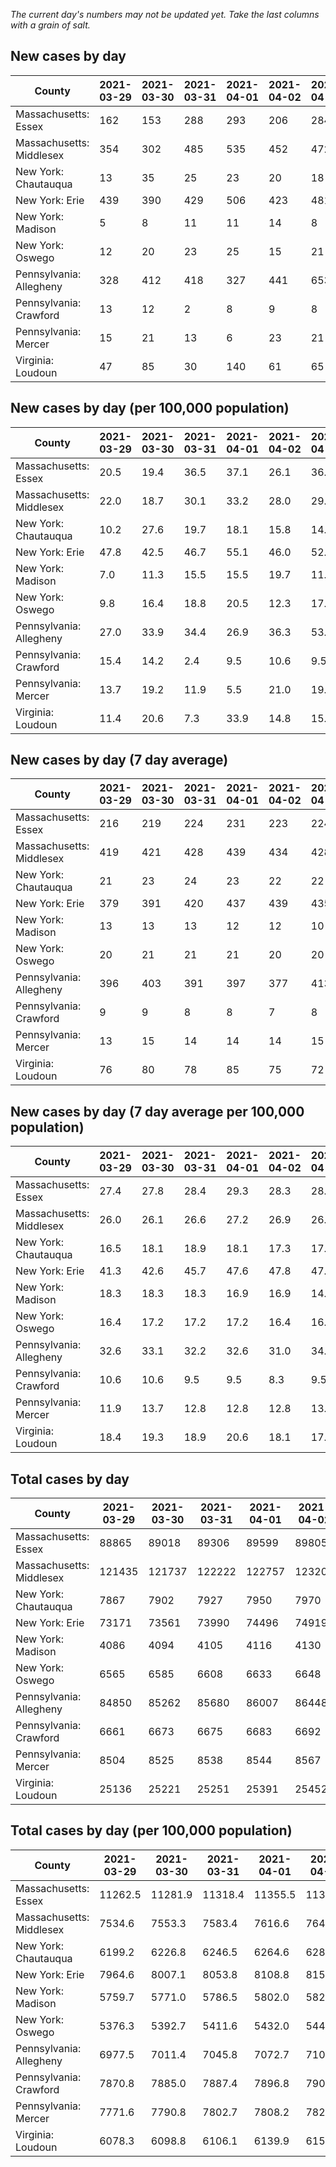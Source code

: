 _The current day's numbers may not be updated yet. Take the last columns with a grain of salt._
## New cases by day

| County | 2021-03-29 | 2021-03-30 | 2021-03-31 | 2021-04-01 | 2021-04-02 | 2021-04-03 | 2021-04-04 |
| --- | --- | --- | --- | --- | --- | --- | --- |
| Massachusetts: Essex | 162 | 153 | 288 | 293 | 206 | 284 |  |
| Massachusetts: Middlesex | 354 | 302 | 485 | 535 | 452 | 472 |  |
| New York: Chautauqua | 13 | 35 | 25 | 23 | 20 | 18 |  |
| New York: Erie | 439 | 390 | 429 | 506 | 423 | 481 |  |
| New York: Madison | 5 | 8 | 11 | 11 | 14 | 8 |  |
| New York: Oswego | 12 | 20 | 23 | 25 | 15 | 21 |  |
| Pennsylvania: Allegheny | 328 | 412 | 418 | 327 | 441 | 653 |  |
| Pennsylvania: Crawford | 13 | 12 | 2 | 8 | 9 | 8 |  |
| Pennsylvania: Mercer | 15 | 21 | 13 | 6 | 23 | 21 |  |
| Virginia: Loudoun | 47 | 85 | 30 | 140 | 61 | 65 |  |

## New cases by day (per 100,000 population)

| County | 2021-03-29 | 2021-03-30 | 2021-03-31 | 2021-04-01 | 2021-04-02 | 2021-04-03 | 2021-04-04 |
| --- | --- | --- | --- | --- | --- | --- | --- |
| Massachusetts: Essex | 20.5 | 19.4 | 36.5 | 37.1 | 26.1 | 36.0 |  |
| Massachusetts: Middlesex | 22.0 | 18.7 | 30.1 | 33.2 | 28.0 | 29.3 |  |
| New York: Chautauqua | 10.2 | 27.6 | 19.7 | 18.1 | 15.8 | 14.2 |  |
| New York: Erie | 47.8 | 42.5 | 46.7 | 55.1 | 46.0 | 52.4 |  |
| New York: Madison | 7.0 | 11.3 | 15.5 | 15.5 | 19.7 | 11.3 |  |
| New York: Oswego | 9.8 | 16.4 | 18.8 | 20.5 | 12.3 | 17.2 |  |
| Pennsylvania: Allegheny | 27.0 | 33.9 | 34.4 | 26.9 | 36.3 | 53.7 |  |
| Pennsylvania: Crawford | 15.4 | 14.2 | 2.4 | 9.5 | 10.6 | 9.5 |  |
| Pennsylvania: Mercer | 13.7 | 19.2 | 11.9 | 5.5 | 21.0 | 19.2 |  |
| Virginia: Loudoun | 11.4 | 20.6 | 7.3 | 33.9 | 14.8 | 15.7 |  |

## New cases by day (7 day average)

| County | 2021-03-29 | 2021-03-30 | 2021-03-31 | 2021-04-01 | 2021-04-02 | 2021-04-03 | 2021-04-04 |
| --- | --- | --- | --- | --- | --- | --- | --- |
| Massachusetts: Essex | 216 | 219 | 224 | 231 | 223 | 224 |  |
| Massachusetts: Middlesex | 419 | 421 | 428 | 439 | 434 | 428 |  |
| New York: Chautauqua | 21 | 23 | 24 | 23 | 22 | 22 |  |
| New York: Erie | 379 | 391 | 420 | 437 | 439 | 435 |  |
| New York: Madison | 13 | 13 | 13 | 12 | 12 | 10 |  |
| New York: Oswego | 20 | 21 | 21 | 21 | 20 | 20 |  |
| Pennsylvania: Allegheny | 396 | 403 | 391 | 397 | 377 | 413 |  |
| Pennsylvania: Crawford | 9 | 9 | 8 | 8 | 7 | 8 |  |
| Pennsylvania: Mercer | 13 | 15 | 14 | 14 | 14 | 15 |  |
| Virginia: Loudoun | 76 | 80 | 78 | 85 | 75 | 72 |  |

## New cases by day (7 day average per 100,000 population)

| County | 2021-03-29 | 2021-03-30 | 2021-03-31 | 2021-04-01 | 2021-04-02 | 2021-04-03 | 2021-04-04 |
| --- | --- | --- | --- | --- | --- | --- | --- |
| Massachusetts: Essex | 27.4 | 27.8 | 28.4 | 29.3 | 28.3 | 28.4 |  |
| Massachusetts: Middlesex | 26.0 | 26.1 | 26.6 | 27.2 | 26.9 | 26.6 |  |
| New York: Chautauqua | 16.5 | 18.1 | 18.9 | 18.1 | 17.3 | 17.3 |  |
| New York: Erie | 41.3 | 42.6 | 45.7 | 47.6 | 47.8 | 47.3 |  |
| New York: Madison | 18.3 | 18.3 | 18.3 | 16.9 | 16.9 | 14.1 |  |
| New York: Oswego | 16.4 | 17.2 | 17.2 | 17.2 | 16.4 | 16.4 |  |
| Pennsylvania: Allegheny | 32.6 | 33.1 | 32.2 | 32.6 | 31.0 | 34.0 |  |
| Pennsylvania: Crawford | 10.6 | 10.6 | 9.5 | 9.5 | 8.3 | 9.5 |  |
| Pennsylvania: Mercer | 11.9 | 13.7 | 12.8 | 12.8 | 12.8 | 13.7 |  |
| Virginia: Loudoun | 18.4 | 19.3 | 18.9 | 20.6 | 18.1 | 17.4 |  |

## Total cases by day

| County | 2021-03-29 | 2021-03-30 | 2021-03-31 | 2021-04-01 | 2021-04-02 | 2021-04-03 | 2021-04-04 |
| --- | --- | --- | --- | --- | --- | --- | --- |
| Massachusetts: Essex | 88865 | 89018 | 89306 | 89599 | 89805 | 90089 |  |
| Massachusetts: Middlesex | 121435 | 121737 | 122222 | 122757 | 123209 | 123681 |  |
| New York: Chautauqua | 7867 | 7902 | 7927 | 7950 | 7970 | 7988 |  |
| New York: Erie | 73171 | 73561 | 73990 | 74496 | 74919 | 75400 |  |
| New York: Madison | 4086 | 4094 | 4105 | 4116 | 4130 | 4138 |  |
| New York: Oswego | 6565 | 6585 | 6608 | 6633 | 6648 | 6669 |  |
| Pennsylvania: Allegheny | 84850 | 85262 | 85680 | 86007 | 86448 | 87101 |  |
| Pennsylvania: Crawford | 6661 | 6673 | 6675 | 6683 | 6692 | 6700 |  |
| Pennsylvania: Mercer | 8504 | 8525 | 8538 | 8544 | 8567 | 8588 |  |
| Virginia: Loudoun | 25136 | 25221 | 25251 | 25391 | 25452 | 25517 |  |

## Total cases by day (per 100,000 population)

| County | 2021-03-29 | 2021-03-30 | 2021-03-31 | 2021-04-01 | 2021-04-02 | 2021-04-03 | 2021-04-04 |
| --- | --- | --- | --- | --- | --- | --- | --- |
| Massachusetts: Essex | 11262.5 | 11281.9 | 11318.4 | 11355.5 | 11381.6 | 11417.6 |  |
| Massachusetts: Middlesex | 7534.6 | 7553.3 | 7583.4 | 7616.6 | 7644.7 | 7674.0 |  |
| New York: Chautauqua | 6199.2 | 6226.8 | 6246.5 | 6264.6 | 6280.4 | 6294.6 |  |
| New York: Erie | 7964.6 | 8007.1 | 8053.8 | 8108.8 | 8154.9 | 8207.2 |  |
| New York: Madison | 5759.7 | 5771.0 | 5786.5 | 5802.0 | 5821.7 | 5833.0 |  |
| New York: Oswego | 5376.3 | 5392.7 | 5411.6 | 5432.0 | 5444.3 | 5461.5 |  |
| Pennsylvania: Allegheny | 6977.5 | 7011.4 | 7045.8 | 7072.7 | 7108.9 | 7162.6 |  |
| Pennsylvania: Crawford | 7870.8 | 7885.0 | 7887.4 | 7896.8 | 7907.5 | 7916.9 |  |
| Pennsylvania: Mercer | 7771.6 | 7790.8 | 7802.7 | 7808.2 | 7829.2 | 7848.4 |  |
| Virginia: Loudoun | 6078.3 | 6098.8 | 6106.1 | 6139.9 | 6154.7 | 6170.4 |  |
